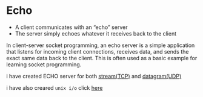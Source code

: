 # Echo

- A client communicates with an “echo” server
- The server simply echoes whatever it receives back to the client

In client-server socket programming, an echo server is a simple application that listens for incoming client connections, receives data, and sends the exact same data back to the client. This is often used as a basic example for learning socket programming.

i have created ECHO server for both [stream(TCP)](./stream/Readme.md) and [datagram(UDP)](./datagram/Readme.md)

i have also creared `unix i/o` click [here](./unixIO/)
